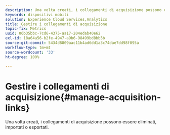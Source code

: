 ```yaml
---
description: Una volta creati, i collegamenti di acquisizione possono essere eliminati, importati o esportati.
keywords: dispositivi mobili
solution: Experience Cloud Services,Analytics
title: Gestire i collegamenti di acquisizione
topic-fix: Metrics
uuid: 06b35bbc-7cd6-4375-aa17-204edab40e62
exl-id: 18a64a56-b2fe-4947-a9b6-98499bd8bb5b
source-git-commit: 5434d8809aac11b4ad6dd1a3c74dae7dd98f095a
workflow-type: tm+mt
source-wordcount: '33'
ht-degree: 100%

---
```


# Gestire i collegamenti di acquisizione{#manage-acquisition-links}

Una volta creati, i collegamenti di acquisizione possono essere eliminati, importati o esportati.

